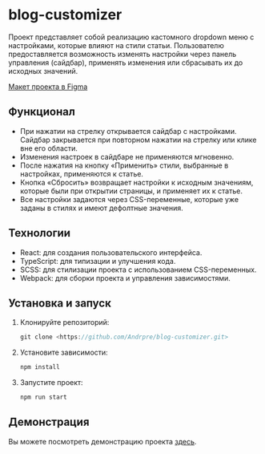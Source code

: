 # blog-customizer

Проект представляет собой реализацию кастомного dropdown меню с настройками, которые влияют на стили статьи. Пользователю предоставляется возможность изменять настройки через панель управления (сайдбар), применять изменения или сбрасывать их до исходных значений.

[Макет проекта в Figma](https://www.figma.com/file/FEeiiGLOsE7ktXbPpBxYoD/Custom-dropdown?type=design&node-id=0%3A1&mode=design&t=eXRJnWC6Xsuw0qR4-1)

## Функционал

- При нажатии на стрелку открывается сайдбар с настройками. Сайдбар закрывается при повторном нажатии на стрелку или клике вне его области.
- Изменения настроек в сайдбаре не применяются мгновенно.
- После нажатия на кнопку «Применить» стили, выбранные в настройках, применяются к статье.
- Кнопка «Сбросить» возвращает настройки к исходным значениям, которые были при открытии страницы, и применяет их к статье.
- Все настройки задаются через CSS-переменные, которые уже заданы в стилях и имеют дефолтные значения.

## **Технологии**

- React: для создания пользовательского интерфейса.
- TypeScript: для типизации и улучшения кода.
- SCSS: для стилизации проекта с использованием CSS-переменных.
- Webpack: для сборки проекта и управления зависимостями.

## Установка и запуск

1. Клонируйте репозиторий:
    
    ```jsx
    git clone <https://github.com/Andrpre/blog-customizer.git>
    ```
    
2. Установите зависимости:
    
    ```jsx
    npm install
    ```
    
3. Запустите проект:
    
    ```jsx
    npm run start
    ```
    

## **Демонстрация**

Вы можете посмотреть демонстрацию проекта [здесь](https://andrpre.ru/projects/blog-customizer/).
